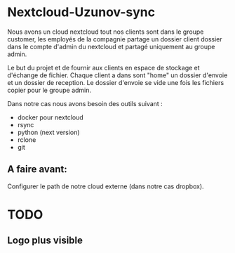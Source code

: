 # Nextcloud-Uzunov-sync

Nous avons un cloud nextcloud tout nos clients sont dans le groupe customer,
les employés de la compagnie partage un dossier client dossier dans le compte d'admin du nextcloud et partagé uniquement au groupe admin.

Le but du projet et de fournir aux clients en espace de stockage et d'échange de fichier.
Chaque client a dans sont "home" un dossier d'envoie et un dossier de reception.
Le dossier d'envoie se vide une fois les fichiers copier pour le groupe admin.

Dans notre cas nous avons besoin des outils suivant :

- docker pour nextcloud
- rsync
- python (next version)
- rclone
- git

## A faire avant:
Configurer le path de notre cloud externe (dans notre cas dropbox).


# TODO

## Logo plus visible
